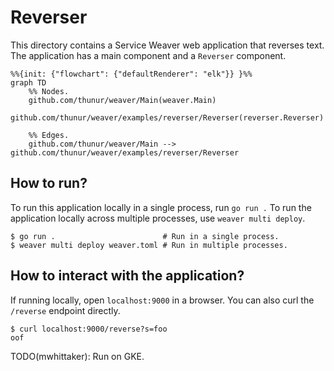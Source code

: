 # Reverser

This directory contains a Service Weaver web application that reverses text.
The application has a main component and a `Reverser` component.

```mermaid
%%{init: {"flowchart": {"defaultRenderer": "elk"}} }%%
graph TD
    %% Nodes.
    github.com/thunur/weaver/Main(weaver.Main)
    github.com/thunur/weaver/examples/reverser/Reverser(reverser.Reverser)

    %% Edges.
    github.com/thunur/weaver/Main --> github.com/thunur/weaver/examples/reverser/Reverser
```

## How to run?

To run this application locally in a single process, run `go run .` To run the
application locally across multiple processes, use `weaver multi deploy`.

```console
$ go run .                        # Run in a single process.
$ weaver multi deploy weaver.toml # Run in multiple processes.
```

## How to interact with the application?

If running locally, open `localhost:9000` in a browser. You can also curl the
`/reverse` endpoint directly.

```console
$ curl localhost:9000/reverse?s=foo
oof
```

TODO(mwhittaker): Run on GKE.
